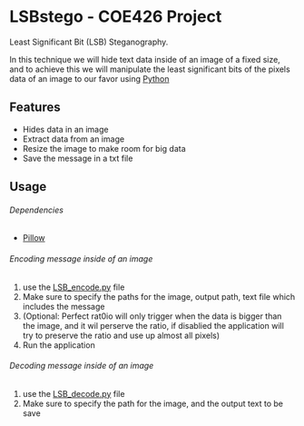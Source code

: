 # LSBstego - COE426 Project

Least Significant Bit (LSB) Steganography.

In this technique we will hide text data inside of an image of a fixed size, and to achieve this we will manipulate the least significant bits of the pixels data of an image to our favor using [Python](https://www.python.org/downloads/release/python-3100/)


## Features
- Hides data in an image
- Extract data from an image
- Resize the image to make room for big data
- Save the message in a txt file

## Usage

###### Dependencies
- [Pillow](https://pillow.readthedocs.io/en/stable/)

###### Encoding message inside of an image

1. use the [LSB_encode.py](https://github.com/Maliklele/LSBstego/blob/master/LSB_encode.py) file
2. Make sure to specify the paths for the image, output path, text file which includes the message
3. (Optional: Perfect rat0io will only trigger when the data is bigger than the image, and it wil perserve the ratio, if disablied the application will try to preserve the ratio and use up almost all pixels)
4. Run the application

###### Decoding message inside of an image

1. use the [LSB_decode.py](https://github.com/Maliklele/LSBstego/blob/master/LSB_decode.py) file
2. Make sure to specify the path for the image, and the output text to be save
